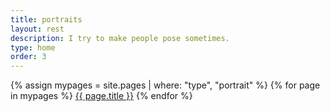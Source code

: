 ```yaml
---
title: portraits
layout: rest
description: I try to make people pose sometimes.
type: home
order: 3
---
```


<div class="section main">
	<div class="container">
		{% assign mypages = site.pages | where: "type", "portrait" %}
		{% for page in mypages %}
		<a class="button" href="{{ page.url | relative_url }}">{{ page.title }}</a>
		{% endfor %}
	</div>
</div>